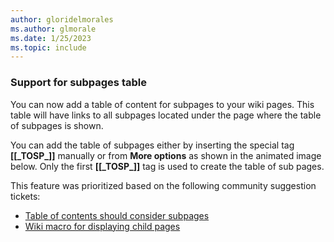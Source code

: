 ```yaml
---
author: gloridelmorales
ms.author: glmorale
ms.date: 1/25/2023
ms.topic: include
---
```

### Support for subpages table

You can now add a table of content for subpages to your wiki pages. This table will have links to all subpages located under the page where the table of subpages is shown.

You can add the table of subpages either by inserting the special tag **[[\_TOSP_]]** manually or from **More options** as shown in the animated image below. Only the first **[[\_TOSP_]]** tag is used to create the table of sub pages.

This feature was prioritized based on the following community suggestion tickets:
* [Table of contents should consider subpages](https://developercommunity.visualstudio.com/t/table-of-contents-should-consider-subpages/366283) 
* [Wiki macro for displaying child pages](https://developercommunity.visualstudio.com/t/wiki-macro-for-displaying-child-pages/365789)